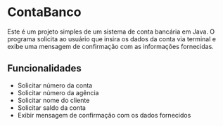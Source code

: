 # ContaBanco

Este é um projeto simples de um sistema de conta bancária em Java. O programa solicita ao usuário que insira os dados da conta via terminal e exibe uma mensagem de confirmação com as informações fornecidas.

## Funcionalidades

- Solicitar número da conta
- Solicitar número da agência
- Solicitar nome do cliente
- Solicitar saldo da conta
- Exibir mensagem de confirmação com os dados fornecidos
